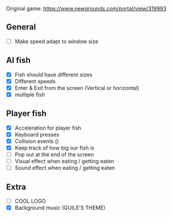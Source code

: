 Original game: https://www.newgrounds.com/portal/view/319993

## General
- [ ] Make speed adapt to window size 

## AI fish
- [x] Fish should have different sizes
- [x] Different speeds
- [x] Enter & Exit from the screen (Vertical or horizontal)
- [x] multiple fish

## Player fish
- [x] Acceleration for player fish
- [x] Keyboard presses
- [x] Collision events ()
- [x] Keep track of how big our fish is
- [ ] Pop out at the end of the screen
- [ ] Visual effect when eating / getting eaten
- [ ] Sound effect when eating / getting eaten

## Extra
- [ ] COOL LOGO 
- [x] Background music (GUILE'S THEME)

